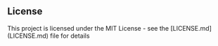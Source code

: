 ## License


This project is licensed under the MIT License - see the [LICENSE.md] (LICENSE.md) file for details